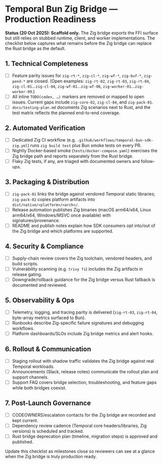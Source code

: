 # Temporal Bun Zig Bridge — Production Readiness

**Status (20 Oct 2025): Scaffold only.** The Zig bridge exports the FFI surface but still relies on stubbed runtime,
client, and worker implementations. The checklist below captures what remains before the Zig bridge can replace
the Rust bridge as the default.

## 1. Technical Completeness
- [ ] Feature parity issues for `zig-rt-*`, `zig-cl-*`, `zig-wf-*`, `zig-buf-*`, `zig-pend-*` are closed. (Open examples:
  `zig-rt-02`, `zig-rt-03`, `zig-rt-04`, `zig-cl-01`…`zig-cl-04`, `zig-wf-01`…`zig-wf-06`, `zig-worker-01`…`zig-worker-09`.)
- [ ] All inline `TODO(codex, …)` markers are removed or mapped to open issues. Current gaps include
  `zig-core-02`, `zig-cl-04`, and `zig-pack-01`.
- [ ] `docs/testing-plan.md` documents Zig scenarios next to Rust, and the test matrix reflects the planned
  end-to-end coverage.

## 2. Automated Verification
- [ ] Dedicated Zig CI workflow (e.g. `.github/workflows/temporal-bun-sdk-zig.yml`) runs `zig build test` plus Bun
  smoke tests on every PR.
- [ ] Nightly Docker-based smoke (`tests/docker-compose.yaml`) exercises the Zig bridge path and reports separately
  from the Rust bridge.
- [ ] Flaky Zig tests, if any, are triaged with documented owners and follow-ups.

## 3. Packaging & Distribution
- [ ] `zig-pack-01` links the bridge against vendored Temporal static libraries; `zig-pack-02` copies platform
  artifacts into `dist/native/<platform>/<arch>/`.
- [ ] Release automation publishes Zig binaries (macOS arm64/x64, Linux arm64/x64, Windows/MSVC once available) with
  signatures/provenance.
- [ ] README and publish notes explain how SDK consumers opt into/out of the Zig bridge and which platforms are supported.

## 4. Security & Compliance
- [ ] Supply-chain review covers the Zig toolchain, vendored headers, and build scripts.
- [ ] Vulnerability scanning (e.g. `trivy fs`) includes the Zig artifacts in release gating.
- [ ] Downgrade/rollback guidance for the Zig bridge versus Rust fallback is documented and reviewed.

## 5. Observability & Ops
- [ ] Telemetry, logging, and tracing parity is delivered (`zig-rt-03`, `zig-rt-04`, byte-array metrics surfaced to Bun).
- [ ] Runbooks describe Zig-specific failure signatures and debugging workflows.
- [ ] Platform dashboards/SLOs include Zig bridge metrics and alert hooks.

## 6. Rollout & Communication
- [ ] Staging rollout with shadow traffic validates the Zig bridge against real Temporal workloads.
- [ ] Announcements (Slack, release notes) communicate the rollout plan and support channels.
- [ ] Support FAQ covers bridge selection, troubleshooting, and feature gaps while both bridges coexist.

## 7. Post-Launch Governance
- [ ] CODEOWNERS/escalation contacts for the Zig bridge are recorded and kept current.
- [ ] Dependency review cadence (Temporal core headers/libraries, Zig versions) is scheduled and tracked.
- [ ] Rust bridge deprecation plan (timeline, migration steps) is approved and published.

Update this checklist as milestones close so reviewers can see at a glance when the Zig bridge is truly production ready.
